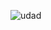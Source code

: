 ![udad](https://user-images.githubusercontent.com/62671277/77627531-58b77280-6f47-11ea-9687-74644300bcc9.png)
